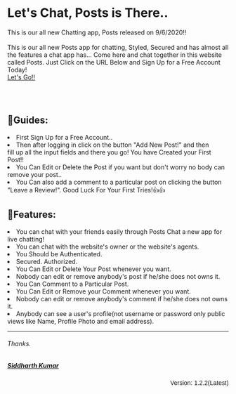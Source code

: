 <h1>Let's Chat, Posts is There..</h1>
  <p>This is our all new Chatting app, Posts released on 9/6/2020!!<br><br>
    This is our all new Posts app for chatting, Styled, Secured 
    and has almost all the features a chat app has...
    Come here and chat together in this website called Posts.
    Just Click on the URL Below and Sign Up for a Free Account Today!<br>
    <a href="https://postapp2.herokuapp.com/register" target="new">Let's Go!!</a>
  </p><br><br>
  <h2>📖Guides: </h2>
  <p>
    <li>First Sign Up for a Free Account..</li>
    <li>Then after logging in click on the button "Add New Post!" and then</li> 
    fill up all the input fields and there you go! You have Created your First Post!!
    <li>You Can Edit or Delete the Post if you want but don't worry no body can remove your post..</li>
    <li>You Can also add a comment to a particular post on clicking the button "Leave a Review!".
    Good Luck For Your First Tries!👍👍</li>
  </p>
  <h2>🎁Features: </h2>
  <p>
     <li>You can chat with your friends easily through Posts Chat a new app for live chatting!</li>
     <li>You can chat with the website's owner or the website's agents.</li>
     <li>You Should be Authenticated.</li>
     <li>Secured. Authorized.</li>
     <li>You Can Edit or Delete Your Post whenever you want.</li>
     <li>Nobody can edit or remove anybody's post if he/she does not owns it.</li>
     <li>You Can Comment to a Particular Post.</li>
     <li>You Can Edit or Remove your Comment whenever you want.</li>
     <li>Nobody can edit or remove anybody's comment if he/she does not owns it.</li>
     <li>Anybody can see a user's profile(not username or password only public views like Name, Profile Photo and email address).</li>
  </p>
   <hr>
  <h6>Thanks.</h6>
  <h5 style="text-decoration: underline;">Siddharth Kumar</h5>
  <p align="right" style="font-family: arial;">Version: 1.2.2(Latest)</p>
  
